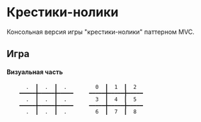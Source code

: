# Крестики-нолики
Консольная версия игры "крестики-нолики" паттерном MVC.

## Игра
#### Визуальная часть
```
      .  ┃  .  ┃  .         0  ┃  1  ┃  2  
    ━━━━━╋━━━━━╋━━━━━     ━━━━━╋━━━━━╋━━━━━
      .  ┃  .  ┃  .         3  ┃  4  ┃  5  
    ━━━━━╋━━━━━╋━━━━━     ━━━━━╋━━━━━╋━━━━━
      .  ┃  .  ┃  .         6  ┃  7  ┃  8  
```
